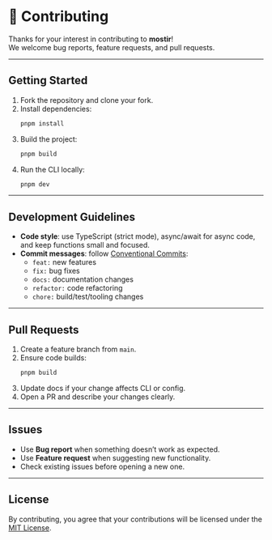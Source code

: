 # 🤝 Contributing

Thanks for your interest in contributing to **mostir**!  
We welcome bug reports, feature requests, and pull requests.

---

## Getting Started

1. Fork the repository and clone your fork.
2. Install dependencies:
   ```bash
   pnpm install
   ```
3. Build the project:
   ```bash
   pnpm build
   ```
4. Run the CLI locally:
   ```bash
   pnpm dev
   ```

---

## Development Guidelines

- **Code style**: use TypeScript (strict mode), async/await for async code, and keep functions small and focused.  
- **Commit messages**: follow [Conventional Commits](https://www.conventionalcommits.org/):
  - `feat:` new features
  - `fix:` bug fixes
  - `docs:` documentation changes
  - `refactor:` code refactoring
  - `chore:` build/test/tooling changes

---

## Pull Requests

1. Create a feature branch from `main`.
2. Ensure code builds:
   ```bash
   pnpm build
   ```
3. Update docs if your change affects CLI or config.
4. Open a PR and describe your changes clearly.

---

## Issues

- Use **Bug report** when something doesn’t work as expected.  
- Use **Feature request** when suggesting new functionality.  
- Check existing issues before opening a new one.

---

## License

By contributing, you agree that your contributions will be licensed under the [MIT License](https://github.com/SigismundBT/mostir/blob/main/LICENSE.txt).
